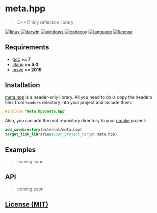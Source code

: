 # meta.hpp

> C++17 tiny reflection library

[![linux][badge.linux]][linux]
[![darwin][badge.darwin]][darwin]
[![windows][badge.windows]][windows]
[![codecov][badge.codecov]][codecov]
[![language][badge.language]][language]
[![license][badge.license]][license]

[badge.darwin]: https://img.shields.io/github/workflow/status/BlackMATov/meta.hpp/darwin/main?label=Xcode&logo=xcode
[badge.linux]: https://img.shields.io/github/workflow/status/BlackMATov/meta.hpp/linux/main?label=GCC%2FClang&logo=linux
[badge.windows]: https://img.shields.io/github/workflow/status/BlackMATov/meta.hpp/windows/main?label=Visual%20Studio&logo=visual-studio
[badge.codecov]: https://img.shields.io/codecov/c/github/BlackMATov/meta.hpp/main?logo=codecov
[badge.language]: https://img.shields.io/badge/language-C%2B%2B17-yellow
[badge.license]: https://img.shields.io/badge/license-MIT-blue

[darwin]: https://github.com/BlackMATov/meta.hpp/actions?query=workflow%3Adarwin
[linux]: https://github.com/BlackMATov/meta.hpp/actions?query=workflow%3Alinux
[windows]: https://github.com/BlackMATov/meta.hpp/actions?query=workflow%3Awindows
[codecov]: https://codecov.io/gh/BlackMATov/meta.hpp
[language]: https://en.wikipedia.org/wiki/C%2B%2B17
[license]: https://en.wikipedia.org/wiki/MIT_License

[meta]: https://github.com/BlackMATov/meta.hpp

## Requirements

- [gcc](https://www.gnu.org/software/gcc/) **>= 7**
- [clang](https://clang.llvm.org/) **>= 5.0**
- [msvc](https://visualstudio.microsoft.com/) **>= 2019**

## Installation

[meta.hpp][meta] is a header-only library. All you need to do is copy the headers files from `headers` directory into your project and include them:

```cpp
#include "meta.hpp/meta.hpp"
```

Also, you can add the root repository directory to your [cmake](https://cmake.org) project:

```cmake
add_subdirectory(external/meta.hpp)
target_link_libraries(your_project_target meta.hpp)
```

## Examples

> coming soon

## API

> coming soon

## [License (MIT)](./LICENSE.md)
